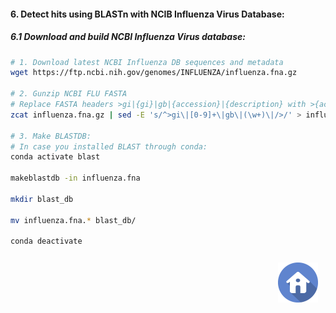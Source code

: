

<a name="6"></a>
#### 6. Detect hits using BLASTn with NCIB Influenza Virus Database:
<a name="6.1"></a>  
##### 6.1 Download and build NCBI Influenza Virus database:
```Bash
# 1. Download latest NCBI Influenza DB sequences and metadata
wget https://ftp.ncbi.nih.gov/genomes/INFLUENZA/influenza.fna.gz

# 2. Gunzip NCBI FLU FASTA
# Replace FASTA headers >gi|{gi}|gb|{accession}|{description} with >{accession}|{description} for easier parsing and processing
zcat influenza.fna.gz | sed -E 's/^>gi\|[0-9]+\|gb\|(\w+)\|/>/' > influenza.fna

# 3. Make BLASTDB:
# In case you installed BLAST through conda:
conda activate blast

makeblastdb -in influenza.fna

mkdir blast_db

mv influenza.fna.* blast_db/

conda deactivate
```


<p align="right">
  <a href="https://github.com/aalvarogaarcia/TFM/tree/main" title="Back to home">
    <img src="https://github.com/aalvarogaarcia/TFM/blob/main/images/home-icon.png" style="float: right; margin: 10px; padding: 2px;" />
  </a>
</p>
